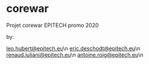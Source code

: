# corewar
Projet corewar EPITECH promo 2020

by:

leo.hubert@epitech.eu\n
eric.deschodt@epitech.eu\n
renaud.juliani@epitech.eu\n
antoine.roig@epitech.eu\n
